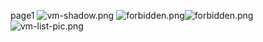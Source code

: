 page1
![vm-shadow.png](https://docs-api-qa.cloudlabs.ai/repos/raw.githubusercontent.com/AzharSpektra/samplerepo/main/189709R4y63PI/images/vm-shadow.png?token=8b2t1Sg45N8JBe8QNwBlyhJq)
![forbidden.png](https://docs-api-qa.cloudlabs.ai/repos/raw.githubusercontent.com/AzharSpektra/samplerepo/main/189709R4y63PI/images/forbidden.png?token=8b2t1Sg45N8JBe8QNwBlyhJq)![forbidden.png](https://docs-api-qa.cloudlabs.ai/repos/raw.githubusercontent.com/AzharSpektra/samplerepo/main/189709R4y63PI/images/forbidden.png?token=8b2t1Sg45N8JBe8QNwBlyhJq)![vm-list-pic.png](https://docs-api-qa.cloudlabs.ai/repos/raw.githubusercontent.com/AzharSpektra/samplerepo/main/189709R4y63PI/images/vm-list-pic.png?token=8b2t1Sg45N8JBe8QNwBlyhJq)